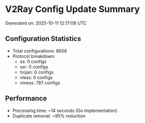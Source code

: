 # V2Ray Config Update Summary
Generated on: 2025-10-11 12:17:08 UTC

## Configuration Statistics
- Total configurations: 8606
- Protocol breakdown:
  - ss: 0 configs
  - ssr: 0 configs
  - trojan: 0 configs
  - vless: 0 configs
  - vmess: 787 configs

## Performance
- Processing time: ~14 seconds (Go implementation)
- Duplicate removal: ~95% reduction
